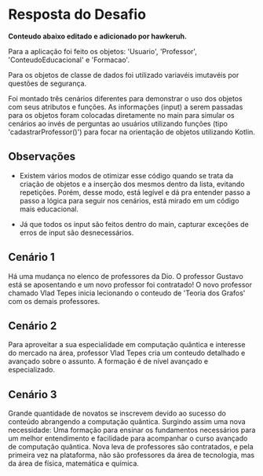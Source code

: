 # Resposta do Desafio

**Conteudo abaixo editado e adicionado por hawkeruh.**

Para a aplicação foi feito os objetos: 'Usuario', 'Professor', 'ConteudoEducacional' e 'Formacao'.

Para os objetos de classe de dados foi utilizado variavéis imutavéis por questões de segurança. 

Foi montado três cenários diferentes para demonstrar o uso dos objetos com seus atributos e funções. As informações (input) a serem passadas para os objetos foram colocadas diretamente no main para simular os cenários ao invés de perguntas ao usuários utilizando funções (tipo 'cadastrarProfessor()') para focar na orientação de objetos utilizando Kotlin. 

## Observações

- Existem vários modos de otimizar esse código quando se trata da criação de objetos e a inserção dos mesmos dentro da lista, evitando repetições. Porém, desse modo, está legível e dá pra entender passo a passo a lógica para seguir nos cenários, está mirado em um código mais educacional. 

- Já que todos os input são feitos dentro do main, capturar exceções de erros de input são desnecessários.

## Cenário 1 

Há uma mudança no elenco de professores da Dio. O professor Gustavo está se aposentando e um novo professor foi contratado! O novo professor chamado Vlad Tepes inicia lecionando o conteudo de 'Teoria dos Grafos' com os demais professores.

## Cenário 2 

Para aproveitar a sua especialidade em computação quântica e interesse do mercado na área, professor Vlad Tepes cria um conteudo detalhado e avançado sobre o assunto. A formação é de nível avançado e especializado.

## Cenário 3

Grande quantidade de novatos se inscrevem devido ao sucesso do conteúdo abrangendo a computação quântica. Surgindo assim uma nova necessidade: Uma formação para ensinar os fundamentos necessários para um melhor entendimento e facilidade para acompanhar o curso avançado de computação quântica. 
Nova leva de professores são contratados, e pela primeira vez na plataforma, não são professores da área de tecnologia, mas da área de física, matemática e química. 
